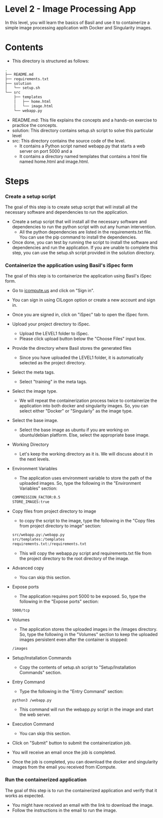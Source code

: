 # Level 2 - Image Processing App

In this level, you will learn the basics of Basil and use it to containerize a simple image processing application with Docker and Singularity images. 

# Contents
* This directory is structured as follows:
```bash
.
├── README.md
├── requirements.txt
├── solution
│   └── setup.sh
└── src
    ├── templates
    │   ├── home.html
    │   └── image.html
    └── webapp.py
```
* README.md: This file explains the concepts and a hands-on exercise to practice the concepts.
* solution: This directory contains setup.sh script to solve this particular level
* src: This directory contains the source code of the level. 
    * It contains a Python script named webapp.py that starts a web server on port 5000 and a 
    * It contains a directory named templates that contains a html file named home.html and image.html.


# Steps
### Create a setup script
The goal of this step is to create setup script that will install all the necessary software and dependencies to run the application.
* Create a setup script that will install all the necessary software and dependencies to run the python script with out any human intervention.
    * All the python dependencies are listed in the requirements.txt file. You can use the pip command to install the dependencies.
* Once done, you can test by running the script to install the software and dependencies and run the application. If you are unable to complete this step, you can use the setup.sh script provided in the solution directory.

### Containerize the application using Basil's iSpec form
The goal of this step is to containerize the application using Basil's iSpec form.
* Go to [icompute.us](https://icompute.us) and click on "Sign in".
* You can sign in using CILogon option or create a new account and sign in.
* Once you are signed in, click on "iSpec" tab to open the iSpec form.

* Upload your project directory to iSpec.
    * Upload the LEVEL1 folder to iSpec.
    * Please click upload button below the "Choose Files" input box.
* Provide the directory where Basil stores the generated files
    * Since you have uploaded the LEVEL1 folder, it is automatically selected as the project directory.
* Select the meta tags.
    * Select "training" in the meta tags.
* Select the image type.
    * We will repeat the containerization process twice to containerize the application into both docker and singularity images. So, you can select either "Docker" or "Singulariy" as the image type.
* Select the base image.
    * Select the base image as ubuntu if you are working on ubuntu/debian platform. Else, select the appropriate base image.
* Working Directory
    * Let's keep the working directory as it is. We will discuss about it in the next levels.
* Environment Variables
    * The application uses environment variable to store the path of the uploaded images. So, type the following in the "Environment Variables" section:
    ```bash
    COMPRESSION_FACTOR:0.5
    STORE_IMAGES:true
    ```
* Copy files from project directory to image
    * to copy the script to the image, type the following in the "Copy files from project directory to image" section:
    ```bash
    src/webapp.py:/webapp.py
    src/templates:/templates
    requirements.txt:/requirements.txt
    ``` 
    * This will copy the webapp.py script and requirements.txt file from the project directory to the root directory of the image.
* Advanced copy
    * You can skip this section.
* Expose ports
    * The application requires port 5000 to be exposed. So, type the following in the "Expose ports" section:
    ```bash
    5000/tcp
    ```
* Volumes
    * The application stores the uploaded images in the /images directory. So, type the following in the "Volumes" section to keep the uploaded images persistent even after the container is stopped:
    ```bash
    /images
    ```
* Setup/Installation Commands
    * Copy the contents of setup.sh script to "Setup/Installation Commands" section.
* Entry Command
    * Type the following in the "Entry Command" section:
    ```bash
    python3 /webapp.py
    ```
    * This command will run the webapp.py script in the image and start the web server.
* Execution Command
    * You can skip this section.
* Click on "Submit" button to submit the containerization job.
* You will receive an email once the job is completed.
* Once the job is completed, you can download the docker and singularity images from the email you received from iCompute.

### Run the containerized application
The goal of this step is to run the containerized application and verify that it works as expected.
* You might have received an email with the link to download the image.
* Follow the instructions in the email to run the image.
